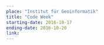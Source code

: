 ```yaml
---
place: "Institut für Geoinformatik"
title: "Code Week"
starting-date: 2016-10-17
ending-date: 2016-10-20
link: 
---
```

